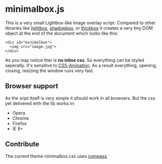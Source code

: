 # minimalbox.js

This is a very small Lightbox-like image overlay script. Compared to other libraries like [lightbox](http://lokeshdhakar.com/projects/lightbox2/), [shadowbox](http://shadowbox-js.com/), or [thickbox](http://ajaxdaddy.com/demo-jquery-thickbox.html) it creates a very tiny DOM object at the end of the document which looks like this:


    <div id="minimalbox">
      <img src="image.jpg">
    </div>

As you may notice ther is **no inline css**. So everything can be styled seperatly. It's sensitive to [CSS-Animation](https://developer.mozilla.org/en-US/docs/CSS/CSS_animations?redirect=no). As a result everything, opening, closing, resizing the window runs very fast.

## Browser support

As the sript itself is very simple it *should* work in all browsers. But the css yet delivered with the lib works in:

* Opera
* Chrome 
* Firefox
* IE 8+

## Contribute

The current theme minimalbox.css uses [compass](http://compass-style.org/).
